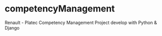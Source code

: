 # competencyManagement
Renault - Platec Competency Management Project develop with Python &amp; Django

